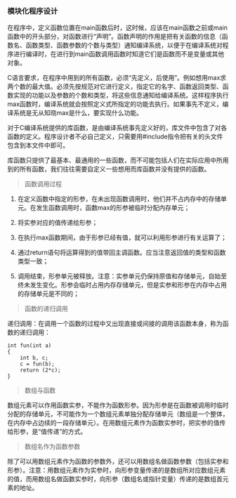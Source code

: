 ### 模块化程序设计

在程序中，定义函数位置在main函数后时，这时候，应该在main函数之前或main函数中的开头部分，对函数进行“声明”。函数声明的作用是把有关函数的信息（函数名、函数类型、函数参数的个数与类型）通知编译系统，以便于在编译系统对程序进行编译时，在进行到main函数调用函数时知道它们是函数而不是变量或其他对象。

C语言要求，在程序中用到的所有函数，必须“先定义，后使用”。例如想用max求两个数的最大值。必须先按规范对它进行定义，指定它的名字、函数返回类型、函数实现的功能以及参数的个数和类型，将这些信息通知给编译系统。这样程序执行max函数时，编译系统就会按照定义式所指定的功能去执行。如果事先不定义，编译系统是无从知晓max是什么，要实现什么功能。

对于C编译系统提供的库函数，是由编译系统事先定义好的，库文件中包含了对各函数的定义。程序设计者不必自己定义，只需要用#include指令把有关的头文件包含到本文件中即可。

库函数只提供了最基本、最通用的一些函数，而不可能包括人们在实际应用中所用到的所有函数，我们往往需要自定义一些想用而库函数并没有提供的函数。


> 函数调用过程

1. 在定义函数中指定的形参，在未出现函数调用时，他们并不占内存中的存储单元。在发生函数调用时，函数max的形参被临时分配内存单元；

2. 将实参对应的值传递给形参；

3. 在执行max函数期间，由于形参已经有值，就可以利用形参进行有关运算了；

4. 通过return语句将运算得到的值带回主调函数。应当注意返回值的类型和函数类型一致；

5. 调用结束，形参单元被释放。注意：实参单元仍保持原值和存储单元，自始至终未发生变化。形参会临时占用内存存储单元，但是实参和形参在内存中占用的存储单元是不同的；

> 函数的递归调用

递归调用：在调用一个函数的过程中又出现直接或间接的调用该函数本身，称为函数的递归调用：

```
int fun(int a)
{
	int b, c;
	c = fun(b);
	return (2*c);
}
```

> 数组与函数

数组元素可以作用函数实参，不能作为函数形参。因为形参是在函数被调用时临时分配的存储单元，不可能作为一个数组元素单独分配存储单元（数组是一个整体，在内存中占边续的一段存储单元）。在用数组元素作为函数实参时，把实参的值传给形参，是“值传递”的方式。

> 数组名作为函数参数

除了可以用数组元素作为函数的参数外，还可以用数组名做函数参数（包括实参和形参）。注意：用数组元素作为实参时，向形参变量传递的是数组所对应数组元素的值，而用数组名做函数实参时，向形参（数组名或指针变量）传递的是数组首元素的地址。


